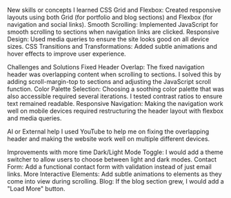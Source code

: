 New skills or concepts I learned
CSS Grid and Flexbox: Created responsive layouts using both Grid (for portfolio and blog sections) and Flexbox (for navigation and social links).
Smooth Scrolling: Implemented JavaScript for smooth scrolling to sections when navigation links are clicked.
Responsive Design: Used media queries to ensure the site looks good on all device sizes.
CSS Transitions and Transformations: Added subtle animations and hover effects to improve user experience.

Challenges and Solutions
Fixed Header Overlap: The fixed navigation header was overlapping content when scrolling to sections. I solved this by adding scroll-margin-top to sections and adjusting the JavaScript scroll function.
Color Palette Selection: Choosing a soothing color palette that was also accessible required several iterations. I tested contrast ratios to ensure text remained readable.
Responsive Navigation: Making the navigation work well on mobile devices required restructuring the header layout with flexbox and media queries.

AI or External help
I used YouTube to help me on fixing the overlapping header and making the website work well on multiple different devices.

Improvements with more time
Dark/Light Mode Toggle: I would add a theme switcher to allow users to choose between light and dark modes.
Contact Form: Add a functional contact form with validation instead of just email links.
More Interactive Elements: Add subtle animations to elements as they come into view during scrolling.
Blog: If the blog section grew, I would add a "Load More" button.
